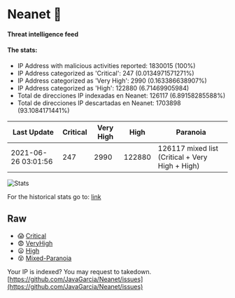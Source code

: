 # Neanet :hocho:
#### Threat intelligence feed
#### The stats:

- IP Address with malicious activities reported: 1830015 (100%)
- IP Address categorized as 'Critical':  247 (0.0134971571271%)
- IP Address categorized as 'Very High':  2990 (0.163386638907%)
- IP Address categorized as 'High':  122880 (6.71469905984)
- Total de direcciones IP indexadas en Neanet:  126117 (6.89158285588%)
- Total de direcciones IP descartadas en Neanet:  1703898 (93.1084171441%)

| Last Update | Critical | Very High | High | Paranoia |
| --- | --- | --- | --- | --- |
| 2021-06-26 03:01:56 | 247 | 2990 | 122880 | 126117 mixed list (Critical + Very High + High)|

![Stats](https://docs.google.com/spreadsheets/d/e/2PACX-1vSnaNMIXVabIpDJjufMlzH7poXnshF3mgd8Is1g9ytUEzVsP5my4Trn8f-xkoLLQ38xpL3HtmUexLo6/pubchart?oid=501124687&format=image)

For the historical stats go to: [link](/stats.csv)
## Raw
- :scream: [Critical](https://raw.githubusercontent.com/JavaGarcia/Neanet/master/blacklists/neanet_critical.txt)
- :fearful: [VeryHigh](https://raw.githubusercontent.com/JavaGarcia/Neanet/master/blacklists/neanet_veryHigh.txtt)
- :frowning: [High](https://raw.githubusercontent.com/JavaGarcia/Neanet/master/blacklists/neanet_high.txt)
- :dizzy_face: [Mixed-Paranoia](https://raw.githubusercontent.com/JavaGarcia/Neanet/master/blacklists/neanet_all.txt)


Your IP is indexed? You may request to takedown. [https://github.com/JavaGarcia/Neanet/issues](https://github.com/JavaGarcia/Neanet/issues)
































































































































































































































































































































































































































































































































































































































































































































































































































































































































































































































































































































































































































































































































































































































































































































































































































































































































































































































































































































































































































































































































































































































































































































































































































































































































































































































































































































































































































































































































































































































































































































































































































































































































































































































































































































































































































































































































































































































































































































































































































































































































































































































































































































































































































































































































































































































































































































































































































































































































































































































































































































































































































































































































































































































































































































































































































































































































































































































































































































































































































































































































































































































































































































































































































































































































































































































































































































































































































































































































































































































































































































































































































































































































































































































